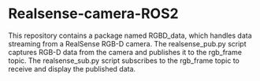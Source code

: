 # Realsense-camera-ROS2
This repository contains a package named RGBD_data, which handles data streaming from a RealSense RGB-D camera.  The realsense_pub.py script captures RGB-D data from the camera and publishes it to the rgb_frame topic.  The realsense_sub.py script subscribes to the rgb_frame topic to receive and display the published data.
